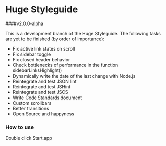 # Huge Styleguide
  
####v2.0.0-alpha

This is a development branch of the Huge Styleguide. The following tasks are yet to be finished (by order of importance):  

- Fix active link states on scroll
- Fix sidebar toggle
- Fix closed header behavior
- Check bottlenecks of performance in the function sidebarLinksHighlight()
- Dynamically write the date of the last change with Node.js
- Reintegrate and test JSON lint
- Reintegrate and test JSHint
- Reintegrate and test JSCS
- Write Code Standards document
- Custom scrollbars
- Better transitions
- Open Source and happyness
  

### How to use
Double click Start.app

